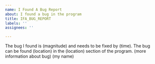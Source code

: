 ```yaml
---
name: I Found A Bug Report
about: I found a bug in the program
title: IFA_BUG_REPORT
labels: ''
assignees: ''

---
```


The bug I found is (magnitude) and needs to be fixed by (time).
The bug can be found (location) in the (location) section of the program.
(more information about bug)
(my name)
